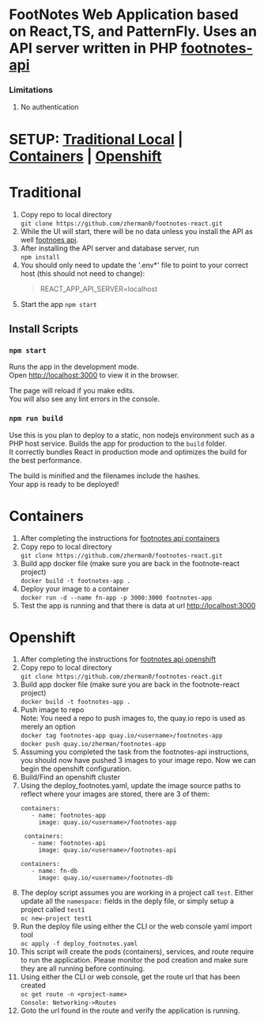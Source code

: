 # FootNotes Web Application based on React,TS, and PatternFly. Uses an API server written in PHP [footnotes-api](zherman0/footnotes-api)

### Limitations

1. No authentication

# SETUP: [Traditional Local](#traditional) | [Containers](#containers) | [Openshift](#openshift)

# Traditional

1. Copy repo to local directory <br/>
   `git clone https://github.com/zherman0/footnotes-react.git`
2. While the UI will start, there will be no data unless you install the API as well [footnoes api](zherman0/footnotes-api).
3. After installing the API server and database server, run <br/>
   `npm install`<br/>
4. You should only need to update the '.env\*' file to point to your correct host (this should not need to change):
   > REACT_APP_API_SERVER=localhost
5. Start the app
   `npm start`

## Install Scripts

### `npm start`

Runs the app in the development mode.\
Open [http://localhost:3000](http://localhost:3000) to view it in the browser.

The page will reload if you make edits.\
You will also see any lint errors in the console.

### `npm run build`

Use this is you plan to deploy to a static, non nodejs environment such as a PHP host service.
Builds the app for production to the `build` folder.\
It correctly bundles React in production mode and optimizes the build for the best performance.

The build is minified and the filenames include the hashes.\
Your app is ready to be deployed!

# Containers

1. After completing the instructions for [footnotes api containers](zherman0/footnotes-api#container)
1. Copy repo to local directory <br/>
   `git clone https://github.com/zherman0/footnotes-react.git`
1. Build app docker file (make sure you are back in the footnote-react project)<br/>
   `docker build -t footnotes-app .`
1. Deploy your image to a container<br/>
   `docker run -d --name fn-app -p 3000:3000 footnotes-app`
1. Test the app is running and that there is data at url [http://localhost:3000](http://localhost:3000)

# Openshift

1. After completing the instructions for [footnotes api openshift](zherman0/footnotes-api#openshift)
1. Copy repo to local directory <br/>
   `git clone https://github.com/zherman0/footnotes-react.git`
1. Build app docker file (make sure you are back in the footnote-react project)<br/>
   `docker build -t footnotes-app .`
1. Push image to repo<br/>
   Note: You need a repo to push images to, the quay.io repo is used as merely an option<br/>
   `docker tag footnotes-app quay.io/<username>/footnotes-app`<br/>
   `docker push quay.io/zherman/footnotes-app`
1. Assuming you completed the task from the footnotes-api instructions, you should now have pushed 3 images to your image repo. Now we can begin the openshift configuration.
1. Build/Find an openshift cluster
1. Using the deploy_footnotes.yaml, update the image source paths to reflect where your images are stored, there are 3 of them:
   ```
   containers:
      - name: footnotes-app
        image: quay.io/<username>/footnotes-app
   ```
   ```
    containers:
      - name: footnotes-api
        image: quay.io/<username>/footnotes-api
   ```
   ```
   containers:
      - name: fn-db
        image: quay.io/<username>/footnotes-db
   ```
1. The deploy script assumes you are working in a project call `test`. Either update all the `namespace:` fields in the deply file, or simply setup a project called `test1`<br/>
   `oc new-project test1`
1. Run the deploy file using either the CLI or the web console yaml import tool<br/>
   `oc apply -f deploy_footnotes.yaml`
1. This script will create the pods (containers), services, and route require to run the application. Please monitor the pod creation and make sure they are all running before continuing.
1. Using either the CLI or web console, get the route url that has been created<br/>
   `oc get route -n <project-name>`<br/>
   `Console: Networking->Routes`
1. Goto the url found in the route and verify the application is running.
